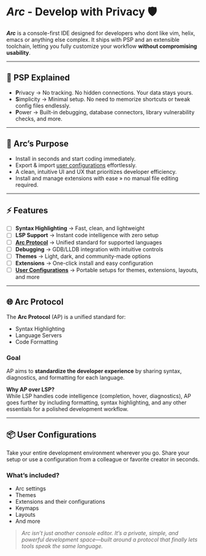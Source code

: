# ***Arc*** - Develop with Privacy 🛡️

***Arc*** is a console-first IDE designed for developers who dont like vim, helix, emacs or anything else complex. It ships with PSP and an extensible toolchain, letting you fully customize your workflow **without compromising usability**.

---

## 🔹 PSP Explained

- **P**rivacy → No tracking. No hidden connections. Your data stays yours.  
- **S**implicity → Minimal setup. No need to memorize shortcuts or tweak config files endlessly.  
- **P**ower → Built-in debugging, database connectors, library vulnerability checks, and more.  

---

## 🎯 Arc’s Purpose

- Install in seconds and start coding immediately.  
- Export & import [user configurations](#user-configurations) effortlessly.  
- A clean, intuitive UI and UX that prioritizes developer efficiency.  
- Install and manage extensions with ease » no manual file editing required.

---

## ⚡ Features

- [ ] **Syntax Highlighting** → Fast, clean, and lightweight  
- [ ] **LSP Support** → Instant code intelligence with zero setup  
- [ ] **[Arc Protocol](#arc-protocol)** → Unified standard for supported languages  
- [ ] **Debugging** → GDB/LLDB integration with intuitive controls  
- [ ] **Themes** → Light, dark, and community-made options  
- [ ] **Extensions** → One-click install and easy configuration  
- [ ] **[User Configurations](#user-configurations)** → Portable setups for themes, extensions, layouts, and more  

---

## 🌐 Arc Protocol

The **Arc Protocol** (AP) is a unified standard for:

- Syntax Highlighting  
- Language Servers  
- Code Formatting  

### Goal

AP aims to **standardize the developer experience** by sharing syntax, diagnostics, and formatting for each language.  

**Why AP over LSP?**  
While LSP handles code intelligence (completion, hover, diagnostics), AP goes further by including formatting, syntax highlighting, and any other essentials for a polished development workflow.

---

## 📦 User Configurations

Take your entire development environment wherever you go. Share your setup or use a configuration from a colleague or favorite creator in seconds.

### What’s included?

- Arc settings  
- Themes  
- Extensions and their configurations  
- Keymaps  
- Layouts  
- And more  

> *Arc isn’t just another console editor. It’s a private, simple, and powerful development space—built around a protocol that finally lets tools speak the same language.*  
